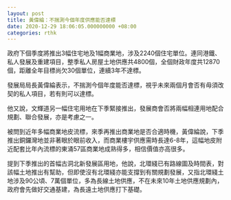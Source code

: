 ```yaml
---
layout: post
title: 黃偉綸：不揣測今個年度供應能否達標
date: 2020-12-29 18:06:05.000000000 +08:00
categories: rthk
---
```


政府下個季度將推出3幅住宅地及1幅商業地，涉及2240個住宅單位。連同港鐵、私人發展及重建項目，整季私人房屋土地供應共4800個，全個財政年度共12870個，距離全年目標尚欠30個單位，連續3年不達標。

發展局局長黃偉綸表示，不揣測今個年度能否達標，視乎未來兩個月會否有毋須改契的私人項目，若有則可以達標。

他又說，文輝道另一幅住宅用地在下季緊接推出，發展商會否將兩幅相連用地配合規劃、聯合發展，亦是考慮之一。

被問到近年多幅商業地皮流標，來季再推出商業地是否合適時機，黃偉綸說，下季推出銅鑼灣地並非著眼於眼前收入，而商業樓宇供應需時長達6-8年，這幅地皮附近配套比年內流標的東涌57區商業地成熟得多，相信價值亦高很多。

提到下季推出的首幅古洞北新發展區用地，他說，北環綫已有路線圖及時間表，對該幅土地推出有幫助，但即使沒有北環綫亦能支撐到有關規劃發展，又指北環綫土地涉及90公頃、7萬個單位，多為長線土地供應，不在未來10年土地供應規劃內，政府會先做好交通基建，為長遠土地供應打下基礎。
